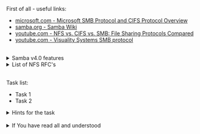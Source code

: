First of all - useful links:

- [microsoft.com - Microsoft SMB Protocol and CIFS Protocol Overview](https://learn.microsoft.com/en-us/windows/win32/fileio/microsoft-smb-protocol-and-cifs-protocol-overview)
- [samba.org - Samba Wiki](https://wiki.samba.org/index.php/Main_Page)
- [youtube.com - NFS vs. CIFS vs. SMB: File Sharing Protocols Compared](https://www.youtube.com/watch?v=k3RxOqftzsU)
- [youtube.com - Visuality Systems SMB protocol](https://www.youtube.com/playlist?list=PLyOlunpO5LG1W1SgFGDUAlCTSz9j9zBax)
<br>
<details><summary>Samba v4.0 features</summary>
<pre>
  <ul>
  <li>NetBIOS over TCP/IP (NBT)</li>
  <li>SMB (known as CIFS in some versions)</li>
  <li>Samba supports POSIX extensions for CIFS/SMB. The initial extension was CIFS VFS (CAP_UNIX) from 2004, which has been somewhat superseded by SMB3.[35]</li>
  <li>DCE/RPC or more specifically, MSRPC, the Network Neighborhood suite of protocols</li>
  <li>A WINS server also known as a NetBIOS Name Server (NBNS)</li>
  <li>The NT Domain suite of protocols which includes NT Domain Logons</li>
  <li>Security Account Manager (SAM) database</li>
  <li>Local Security Authority (LSA) service</li>
  <li>NT-style printing service (SPOOLSS)</li>
  <li>NTLM</li>
  <li>Active Directory Logon using modified versions of Kerberos and LDAP</li>
  <li>DFS server</li>
  </ul>
</pre>
</details>
<details><summary>List of NFS RFC's</summary>
<pre>
  <a href="https://datatracker.ietf.org/doc/html/rfc4510">RFC 2623</a> - NFS Version 2 and Version 3 Security Issues and the NFS Protocol's Use of RPCSEC_GSS and Kerberos V5
  <a href="https://datatracker.ietf.org/doc/html/rfc4510">RFC 2624</a> - NFS Version 4 Design Considerations
  <a href="https://datatracker.ietf.org/doc/html/rfc4510">RFC 3010</a> - NFS version 4 Protocol
  <a href="https://datatracker.ietf.org/doc/html/rfc4510">RFC 3530</a> - Network File System (NFS) version 4 Protocol
  <a href="https://datatracker.ietf.org/doc/html/rfc4510">RFC 4506</a> - XDR: External Data Representation Standard
  <a href="https://datatracker.ietf.org/doc/html/rfc4510">RFC 5403</a> - RPCSEC_GSS Version 2
  <a href="https://datatracker.ietf.org/doc/html/rfc4510">RFC 5531</a> - RPC: Remote Procedure Call Protocol Specification Version 2
  <a href="https://datatracker.ietf.org/doc/html/rfc4510">RFC 5532</a> - Network File System (NFS) Remote Direct Memory Access (RDMA) Problem Statement
  <a href="https://datatracker.ietf.org/doc/html/rfc4510">RFC 5661</a> - Network File System (NFS) Version 4 Minor Version 1 Protocol
  <a href="https://datatracker.ietf.org/doc/html/rfc4510">RFC 5662</a> - Network File System (NFS) Version 4 Minor Version 1 External Data Representation Standard (XDR) Description
  <a href="https://datatracker.ietf.org/doc/html/rfc4510">RFC 5663</a> - Parallel NFS (pNFS) Block/Volume Layout
  <a href="https://datatracker.ietf.org/doc/html/rfc4510">RFC 5664</a> - Object-Based Parallel NFS (pNFS) Operations
  <a href="https://datatracker.ietf.org/doc/html/rfc4510">RFC 5665</a> - IANA Considerations for Remote Procedure Call (RPC) Network Identifiers and Universal Address Formats
  <a href="https://datatracker.ietf.org/doc/html/rfc4510">RFC 5666</a> - Remote Direct Memory Access Transport for Remote Procedure Call
  <a href="https://datatracker.ietf.org/doc/html/rfc4510">RFC 5667</a> - Network File System (NFS) Direct Data Placement
  <a href="https://datatracker.ietf.org/doc/html/rfc4510">RFC 5716</a> - Requirements for Federated File Systems
  <a href="https://datatracker.ietf.org/doc/html/rfc4510">RFC 6641</a> - Using DNS SRV to Specify a Global File Namespace with NFS Version 4
  <a href="https://datatracker.ietf.org/doc/html/rfc4510">RFC 6688</a> - Parallel NFS (pNFS) Block Disk Protection
  <a href="https://datatracker.ietf.org/doc/html/rfc4510">RFC 7204</a> - Requirements for Labeled NFS
  <a href="https://datatracker.ietf.org/doc/html/rfc4510">RFC 7530</a> - Network File System (NFS) Version 4 Protocol
  <a href="https://datatracker.ietf.org/doc/html/rfc4510">RFC 7531</a> - Network File System (NFS) Version 4 External Data Representation Standard (XDR) Description
  <a href="https://datatracker.ietf.org/doc/html/rfc4510">RFC 7530</a> - formally obsoletes RFC 3530. This document, together with RFC 7530, replaces RFC 3530 as the definition of the NFS version 4 protocol.
  <a href="https://datatracker.ietf.org/doc/html/rfc4510">RFC 7532</a> - Namespace Database (NSDB) Protocol for Federated File Systems
  <a href="https://datatracker.ietf.org/doc/html/rfc4510">RFC 7533</a> - Administration Protocol for Federated File Systems
  <a href="https://datatracker.ietf.org/doc/html/rfc4510">RFC 7569</a> - Registry Specification for Mandatory Access Control (MAC) Security Label Formats
  <a href="https://datatracker.ietf.org/doc/html/rfc4510">RFC 7861</a> - Remote Procedure Call (RPC) Security Version 3
  <a href="https://datatracker.ietf.org/doc/html/rfc4510">RFC 7862</a> - Network File System (NFS) Version 4 Minor Version 2 Protocol
  <a href="https://datatracker.ietf.org/doc/html/rfc4510">RFC 7863</a> - Network File System (NFS) Version 4 Minor Version 2 External Data Representation Standard (XDR) Description
  <a href="https://datatracker.ietf.org/doc/html/rfc4510">RFC 7931</a> - NFSv4.0 Migration: Specification Update
  <a href="https://datatracker.ietf.org/doc/html/rfc4510">RFC 8000</a> - Requirements for NFSv4 Multi-Domain Namespace Deployment
  <a href="https://datatracker.ietf.org/doc/html/rfc4510">RFC 8154</a> - Parallel NFS (pNFS) Small Computer System Interface (SCSI) Layout
  <a href="https://datatracker.ietf.org/doc/html/rfc4510">RFC 8166</a> - Remote Direct Memory Access Transport for Remote Procedure Call Version 1
  <a href="https://datatracker.ietf.org/doc/html/rfc4510">RFC 8167</a> - Bidirectional Remote Procedure Call on RPC-over-RDMA Transports
  <a href="https://datatracker.ietf.org/doc/html/rfc4510">RFC 8178</a> - Rules for NFSv4 Extensions and Minor Versions
  <a href="https://datatracker.ietf.org/doc/html/rfc4510">RFC 8267</a> - Network File System (NFS) Upper-Layer Binding to RPC-over-RDMA Version 1
  <a href="https://datatracker.ietf.org/doc/html/rfc4510">RFC 8275</a> - Allowing Inheritable NFSv4 Access Control Entries to Override the Umask
  <a href="https://datatracker.ietf.org/doc/html/rfc4510">RFC 8276</a> - File System Extended Attributes in NFSv4
  <a href="https://datatracker.ietf.org/doc/html/rfc4510">RFC 8434</a> - Requirements for Parallel NFS (pNFS) Layout Types
  <a href="https://datatracker.ietf.org/doc/html/rfc4510">RFC 8435</a> - Parallel NFS (pNFS) Flexible File Layout
  <a href="https://datatracker.ietf.org/doc/html/rfc4510">RFC 8587</a> - NFS Version 4.0 Trunking Update
  <a href="https://datatracker.ietf.org/doc/html/rfc4510">RFC 8797</a> - Remote Direct Memory Access - Connection Manager (RDMA-CM) Private Data for RPC-over-RDMA Version 1
  <a href="https://datatracker.ietf.org/doc/html/rfc4510">RFC 8881</a> - Network File System (NFS) Version 4 Minor Version 1 Protocol
  <a href="https://datatracker.ietf.org/doc/html/rfc4510">RFC 9289</a> - Towards Remote Procedure Call Encryption by Default
</pre>
</details>
<br>

Task list:
- Task 1
- Task 2

<details><summary>Hints for the task</summary>
<pre>
<strong>Task 1:</strong>
  $ cmd1
  $ echo ${string:7:3}
<br>
<strong>Task 2:</strong>
  $ echo ${#string}
  $ string=
</pre>
</details>
<br>
<details><summary>If You have read all and understood</summary>
<pre>
`touch IReadAllAndUndnderstood`{{exec}}
</pre>
